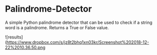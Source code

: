 # Palindrome-Detector
A simple Python palindrome detector that can be used to check if a string word is a palindrome. Returns a True or False value.

![results](https://www.dropbox.com/s/jz8t2bhq1xn03kr/Screenshot%202018-12-22%2010.36.50.png

